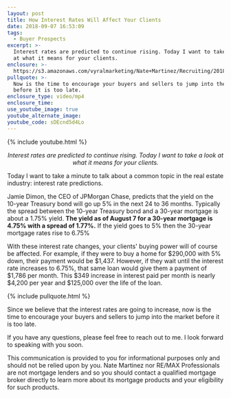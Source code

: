 ```yaml
---
layout: post
title: How Interest Rates Will Affect Your Clients
date: 2018-09-07 16:53:09
tags:
  - Buyer Prospects
excerpt: >-
  Interest rates are predicted to continue rising. Today I want to take a look
  at what it means for your clients.
enclosure: >-
  https://s3.amazonaws.com/vyralmarketing/Nate+Martinez/Recruiting/2018/Valley+of+the+Sun+Real+Estate+Agent-+interest+rates+9.26+(1).mp4
pullquote: >-
  Now is the time to encourage your buyers and sellers to jump into the market
  before it is too late.
enclosure_type: video/mp4
enclosure_time:
use_youtube_image: true
youtube_alternate_image:
youtube_code: sDEcnd5d4Lo
---
```


{% include youtube.html %}

<p style="text-align: center;"><em>Interest rates are predicted to continue rising. Today I want to take a look at what it means for your clients.</em></p>

Today I want to take a minute to talk about a common topic in the real estate industry: interest rate predictions.

Jamie Dimon, the CEO of JPMorgan Chase, predicts that the yield on the 10-year Treasury bond will go up 5% in the next 24 to 36 months. Typically the spread between the 10-year Treasury bond and a 30-year mortgage is about a 1.75% yield. **The yield as of August 7 for a 30-year mortgage is 4.75% with a spread of 1.77%.** If the yield goes to 5% then the 30-year mortgage rates rise to 6.75%

With these interest rate changes, your clients' buying power will of course be affected. For example, if they were to buy a home for $290,000 with 5% down, their payment would be $1,437. However, if they wait until the interest rate increases to 6.75%, that same loan would give them a payment of $1,786 per month. This $349 increase in interest paid per month is nearly $4,200 per year and $125,000 over the life of the loan.

{% include pullquote.html %}

Since we believe that the interest rates are going to increase, now is the time to encourage your buyers and sellers to jump into the market before it is too late.

If you have any questions, please feel free to reach out to me. I look forward to speaking with you soon.

This communication is provided to you for informational purposes only and should not be relied upon by you. Nate Martinez nor RE/MAX Professionals are not mortgage lenders and so you should contact a qualified mortgage broker directly to learn more about its mortgage products and your eligibility for such products.